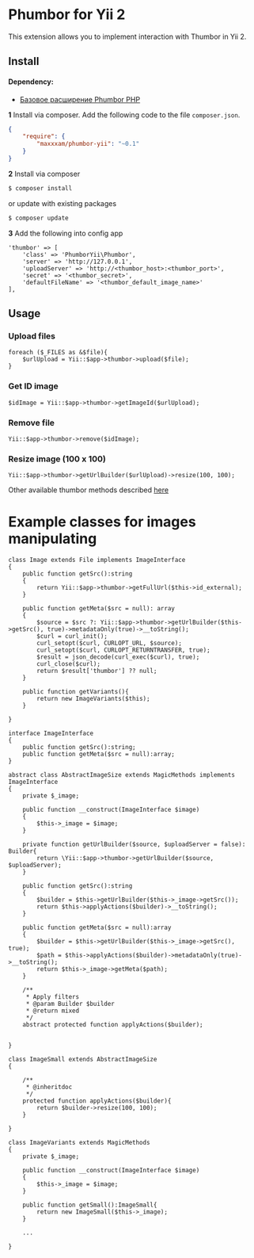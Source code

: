 # Phumbor for Yii 2

This extension allows you to implement interaction with Thumbor in Yii 2.


## Install

#### Dependency:

* [Базовое расширение Phumbor PHP](https://github.com/99designs/phumbor)


**1** Install via composer. Add the following code to the file `composer.json`.
```json
{
	"require": {
		"maxxxam/phumbor-yii": "~0.1"
	}
}
```

**2** Install via composer

```bash
$ composer install
```

or update with existing packages

```bash
$ composer update
```

**3** Add the following into config app

```
'thumbor' => [
    'class' => 'PhumborYii\Phumbor',
    'server' => 'http://127.0.0.1',
    'uploadServer' => 'http://<thumbor_host>:<thumbor_port>',
    'secret' => '<thumbor_secret>',
    'defaultFileName' => '<thumbor_default_image_name>'
],
```

## Usage

### Upload files
```
foreach ($_FILES as &$file){
    $urlUpload = Yii::$app->thumbor->upload($file);
}
```

### Get ID image
```
$idImage = Yii::$app->thumbor->getImageId($urlUpload);
```

### Remove file
```
Yii::$app->thumbor->remove($idImage);
```

### Resize image (100 x 100)
```
Yii::$app->thumbor->getUrlBuilder($urlUpload)->resize(100, 100);
```

Other available thumbor methods described [here](https://github.com/thumbor/thumbor/wiki/Usage)

# Example classes for images manipulating

```
class Image extends File implements ImageInterface
{
    public function getSrc():string
    {
        return Yii::$app->thumbor->getFullUrl($this->id_external);
    }

    public function getMeta($src = null): array
    {
        $source = $src ?: Yii::$app->thumbor->getUrlBuilder($this->getSrc(), true)->metadataOnly(true)->__toString();
        $curl = curl_init();
        curl_setopt($curl, CURLOPT_URL, $source);
        curl_setopt($curl, CURLOPT_RETURNTRANSFER, true);
        $result = json_decode(curl_exec($curl), true);
        curl_close($curl);
        return $result['thumbor'] ?? null;
    }

    public function getVariants(){
        return new ImageVariants($this);
    }

}
```

```
interface ImageInterface
{
    public function getSrc():string;
    public function getMeta($src = null):array;
}
```

```
abstract class AbstractImageSize extends MagicMethods implements ImageInterface
{
    private $_image;

    public function __construct(ImageInterface $image)
    {
        $this->_image = $image;
    }

    private function getUrlBuilder($source, $uploadServer = false): Builder{
        return \Yii::$app->thumbor->getUrlBuilder($source, $uploadServer);
    }

    public function getSrc():string
    {
        $builder = $this->getUrlBuilder($this->_image->getSrc());
        return $this->applyActions($builder)->__toString();
    }

    public function getMeta($src = null):array
    {
        $builder = $this->getUrlBuilder($this->_image->getSrc(), true);
        $path = $this->applyActions($builder)->metadataOnly(true)->__toString();
        return $this->_image->getMeta($path);
    }

    /**
     * Apply filters
     * @param Builder $builder
     * @return mixed
     */
    abstract protected function applyActions($builder);


}
```

```
class ImageSmall extends AbstractImageSize
{

    /**
     * @inheritdoc
     */
    protected function applyActions($builder){
        return $builder->resize(100, 100);
    }

}
```

```
class ImageVariants extends MagicMethods
{
    private $_image;

    public function __construct(ImageInterface $image)
    {
        $this->_image = $image;
    }

    public function getSmall():ImageSmall{
        return new ImageSmall($this->_image);
    }

    ...

}    
```



